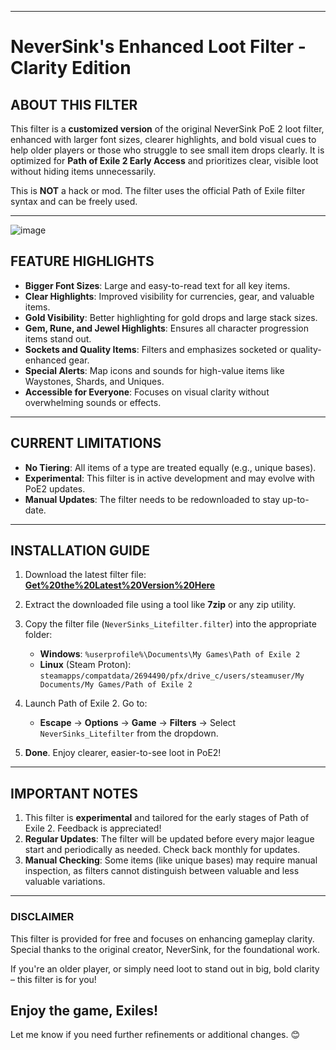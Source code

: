 
---

# **NeverSink's Enhanced Loot Filter - Clarity Edition**

## **ABOUT THIS FILTER**

This filter is a **customized version** of the original NeverSink PoE 2 loot filter, enhanced with larger font sizes, clearer highlights, and bold visual cues to help older players or those who struggle to see small item drops clearly. It is optimized for **Path of Exile 2 Early Access** and prioritizes clear, visible loot without hiding items unnecessarily.

This is **NOT** a hack or mod. The filter uses the official Path of Exile filter syntax and can be freely used.

---

![image](https://github.com/user-attachments/assets/8a8addae-5bcf-44f6-8144-c163e04b821a)

## **FEATURE HIGHLIGHTS**

- **Bigger Font Sizes**: Large and easy-to-read text for all key items.  
- **Clear Highlights**: Improved visibility for currencies, gear, and valuable items.  
- **Gold Visibility**: Better highlighting for gold drops and large stack sizes.  
- **Gem, Rune, and Jewel Highlights**: Ensures all character progression items stand out.  
- **Sockets and Quality Items**: Filters and emphasizes socketed or quality-enhanced gear.  
- **Special Alerts**: Map icons and sounds for high-value items like Waystones, Shards, and Uniques.  
- **Accessible for Everyone**: Focuses on visual clarity without overwhelming sounds or effects.  

---

## **CURRENT LIMITATIONS**

- **No Tiering**: All items of a type are treated equally (e.g., unique bases).  
- **Experimental**: This filter is in active development and may evolve with PoE2 updates.  
- **Manual Updates**: The filter needs to be redownloaded to stay up-to-date.  

---

## **INSTALLATION GUIDE**

1. Download the latest filter file:  
   [**Get%20the%20Latest%20Version%20Here**](https://github.com/lightyoruichi/NeverSink-PoE2litefilter/blob/main/NeverSinks%20Litefilter.filter)  
   
2. Extract the downloaded file using a tool like **7zip** or any zip utility.  
3. Copy the filter file (`NeverSinks_Litefilter.filter`) into the appropriate folder:  
   - **Windows**: `%userprofile%\Documents\My Games\Path of Exile 2`  
   - **Linux** (Steam Proton): `steamapps/compatdata/2694490/pfx/drive_c/users/steamuser/My Documents/My Games/Path of Exile 2`  
   
4. Launch Path of Exile 2. Go to:  
   - **Escape** -> **Options** -> **Game** -> **Filters** -> Select `NeverSinks_Litefilter` from the dropdown.  

5. **Done**. Enjoy clearer, easier-to-see loot in PoE2!

---

## **IMPORTANT NOTES**

1. This filter is **experimental** and tailored for the early stages of Path of Exile 2. Feedback is appreciated!  
2. **Regular Updates**: The filter will be updated before every major league start and periodically as needed. Check back monthly for updates.  
3. **Manual Checking**: Some items (like unique bases) may require manual inspection, as filters cannot distinguish between valuable and less valuable variations.  

---

### **DISCLAIMER**  
This filter is provided for free and focuses on enhancing gameplay clarity. Special thanks to the original creator, NeverSink, for the foundational work.  

If you're an older player, or simply need loot to stand out in big, bold clarity – this filter is for you!  

Enjoy the game, Exiles!  
--- 

Let me know if you need further refinements or additional changes. 😊

